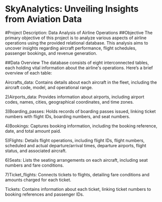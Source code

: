 # SkyAnalytics: Unveiling Insights from Aviation Data
#Project Description: Data Analysis of Airline Operations
##Objective
The primary objective of this project is to analyze various aspects of airline operations using the provided relational database. This analysis aims to uncover insights regarding aircraft performance, flight schedules, passenger bookings, and revenue generation.

##Data Overview
The database consists of eight interconnected tables, each holding vital information about the airline's operations. Here’s a brief overview of each table:

Aircrafts_data: Contains details about each aircraft in the fleet, including the aircraft code, model, and operational range.

2)Airports_data: Provides information about airports, including airport codes, names, cities, geographical coordinates, and time zones.

3)Boarding_passes: Holds records of boarding passes issued, linking ticket numbers with flight IDs, boarding numbers, and seat numbers.

4)Bookings: Captures booking information, including the booking reference, date, and total amount paid.

5)Flights: Details flight operations, including flight IDs, flight numbers, scheduled and actual departure/arrival times, departure airports, flight status, and associated aircraft.

6)Seats: Lists the seating arrangements on each aircraft, including seat numbers and fare conditions.

7)Ticket_flights: Connects tickets to flights, detailing fare conditions and amounts charged for each ticket.

Tickets: Contains information about each ticket, linking ticket numbers to booking references and passenger IDs.
